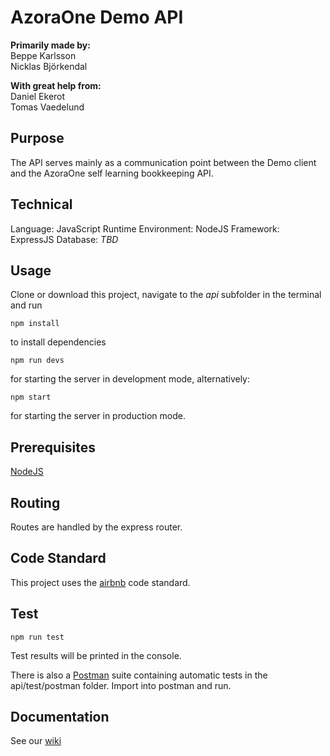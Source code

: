 # AzoraOne Demo API
**Primarily made by:**  
Beppe Karlsson  
Nicklas Björkendal  

**With great help from:**  
Daniel Ekerot  
Tomas Vaedelund  

## Purpose
The API serves mainly as a communication point between the Demo client and the AzoraOne self learning bookkeeping API.

## Technical
Language: JavaScript
Runtime Environment: NodeJS
Framework: ExpressJS
Database: *TBD*

## Usage
Clone or download this project, navigate to the *api* subfolder in the terminal and run
```
npm install
```
to install dependencies
```
npm run devs
```
for starting the server in development mode, alternatively:
```
npm start
```
for starting the server in production mode.

## Prerequisites
[NodeJS](https://nodejs.org/en/)

## Routing
Routes are handled by the express router.

## Code Standard
This project uses the [airbnb](https://github.com/airbnb/javascript) code standard.

## Test
```
npm run test
```
Test results will be printed in the console.

There is also a [Postman](https://www.getpostman.com/) suite containing automatic tests in the api/test/postman folder. Import into postman and run.

## Documentation
See our [wiki](https://github.com/Ekerot/arkimera-robotics-project/wiki)
